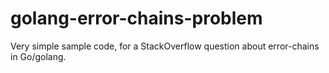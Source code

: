 # golang-error-chains-problem
Very simple sample code, for a StackOverflow question about error-chains in Go/golang.
